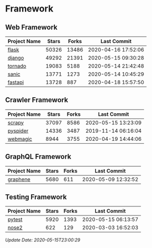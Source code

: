 # Framework

## Web Framework

| Project Name | Stars | Forks | Last Commit |
| ------------ | ----- | ----- | ----------- |
| [flask](https://github.com/pallets/flask) | 50326 | 13486 | 2020-04-16 17:52:06 |
| [django](https://github.com/django/django) | 49292 | 21391 | 2020-05-15 09:30:28 |
| [tornado](https://github.com/tornadoweb/tornado) | 19083 | 5188 | 2020-05-14 21:42:48 |
| [sanic](https://github.com/huge-success/sanic) | 13771 | 1273 | 2020-05-14 10:45:29 |
| [fastapi](https://github.com/tiangolo/fastapi) | 13728 | 887 | 2020-04-18 15:57:50 |

## Crawler Framework

| Project Name | Stars | Forks | Last Commit |
| ------------ | ----- | ----- | ----------- |
| [scrapy](https://github.com/scrapy/scrapy) | 37097 | 8586 | 2020-05-15 13:23:09 |
| [pyspider](https://github.com/binux/pyspider) | 14336 | 3487 | 2019-11-14 06:16:04 |
| [webmagic](https://github.com/code4craft/webmagic) | 8944 | 3755 | 2020-04-19 14:44:06 |

## GraphQL Framework

| Project Name | Stars | Forks | Last Commit |
| ------------ | ----- | ----- | ----------- |
| [graphene](https://github.com/graphql-python/graphene) | 5680 | 611 | 2020-05-09 12:32:52 |

## Testing Framework

| Project Name | Stars | Forks | Last Commit |
| ------------ | ----- | ----- | ----------- |
| [pytest](https://github.com/pytest-dev/pytest) | 5920 | 1393 | 2020-05-15 06:13:57 |
| [nose2](https://github.com/nose-devs/nose2) | 622 | 129 | 2020-03-03 16:52:03 |

*Update Date: 2020-05-15T23:00:29*